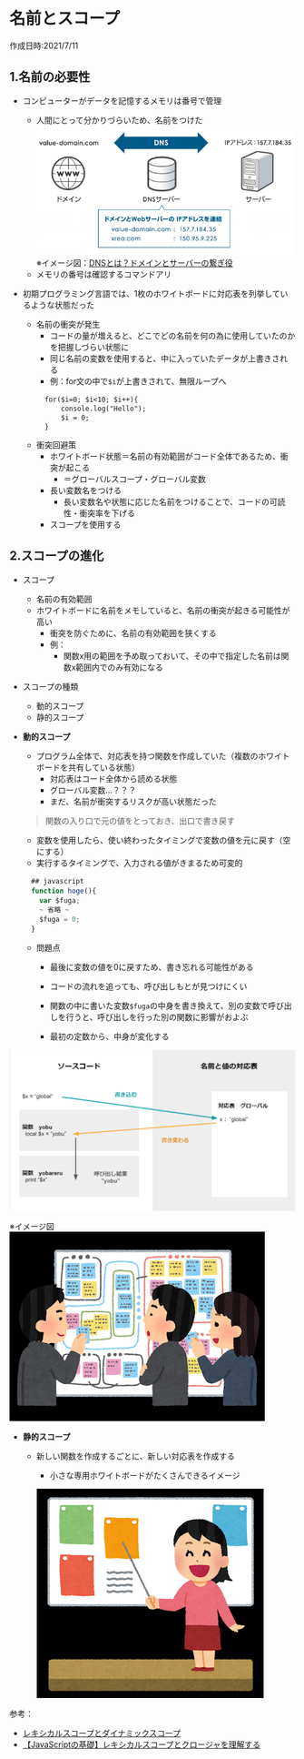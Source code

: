 # 名前とスコープ
作成日時:2021/7/11

## 1.名前の必要性
* コンピューターがデータを記憶するメモリは番号で管理
  * 人間にとって分かりづらいため、名前をつけた
  ![](2021-07-12-21-40-42.png)
  ※イメージ図：[DNSとは？ドメインとサーバーの繋ぎ役](https://www.value-domain.com/media/dns/)
  * メモリの番号は確認するコマンドアリ

* 初期プログラミング言語では、1枚のホワイトボードに対応表を列挙しているような状態だった
  * 名前の衝突が発生
    * コードの量が増えると、どこでどの名前を何の為に使用していたのかを把握しづらい状態に
    * 同じ名前の変数を使用すると、中に入っていたデータが上書きされる
    * 例：for文の中で`$i`が上書きされて、無限ループへ
    ```
      for($i=0; $i<10; $i++){
          console.log("Hello");
          $i = 0;
      }
    ```
  * 衝突回避策
    * ホワイトボード状態＝名前の有効範囲がコード全体であるため、衝突が起こる
      * ＝グローバルスコープ・グローバル変数
    * 長い変数名をつける
      * 長い変数名や状態に応じた名前をつけることで、コードの可読性・衝突率を下げる
    * スコープを使用する

## 2.スコープの進化
* スコープ
  * 名前の有効範囲
  * ホワイトボードに名前をメモしていると、名前の衝突が起きる可能性が高い
    * 衝突を防ぐために、名前の有効範囲を狭くする
    * 例：
      * 関数x用の範囲を予め取っておいて、その中で指定した名前は関数x範囲内でのみ有効になる

* スコープの種類
  * 動的スコープ
  * 静的スコープ

* **動的スコープ**
  * プログラム全体で、対応表を持つ関数を作成していた（複数のホワイトボードを共有している状態）
      * 対応表はコード全体から読める状態
      * グローバル変数…？？？
      * まだ、名前が衝突するリスクが高い状態だった
  > 関数の入り口で元の値をとっておき、出口で書き戻す
  * 変数を使用したら、使い終わったタイミングで変数の値を元に戻す（空にする）
  * 実行するタイミングで、入力される値がきまるため可変的
  
  ```javascript
    ## javascript
    function hoge(){
      var $fuga;
      ~ 省略 ~
      $fuga = 0;
    }
  ```
    * 問題点
      * 最後に変数の値を0に戻すため、書き忘れる可能性がある
      * コードの流れを追っても、呼び出しもとが見つけにくい
      * 関数の中に書いた変数`$fuga`の中身を書き換えて、別の変数で呼び出しを行うと、呼び出しを行った別の関数に影響がおよぶ

      * 最初の定数から、中身が変化する

![](2021-07-16-22-13-37.png)

※イメージ図   
![](2021-07-16-00-00-04.png)


* **静的スコープ**
  * 新しい関数を作成するごとに、新しい対応表を作成する
    * 小さな専用ホワイトボードがたくさんできるイメージ
      
    ![](2021-07-16-00-00-32.png)

参考：
* [レキシカルスコープとダイナミックスコープ](https://jutememo.blogspot.com/2012/03/blog-post.html)
* [【JavaScriptの基礎】レキシカルスコープとクロージャを理解する](https://wemo.tech/904#index_id5)
